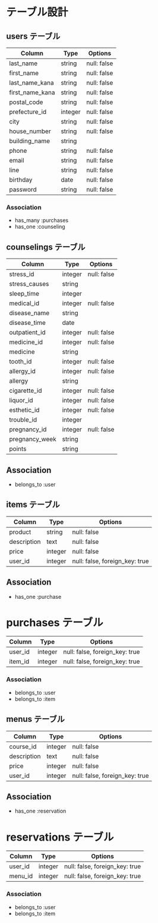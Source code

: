 # テーブル設計

## users テーブル

| Column          | Type   | Options     |
| --------------- | ------ | ----------- |
| last_name       | string | null: false |
| first_name      | string | null: false |
| last_name_kana  | string | null: false |
| first_name_kana | string | null: false |
| postal_code     | string | null: false |
| prefecture_id   | integer | null: false |
| city            | string | null: false |
| house_number    | string | null: false |
| building_name   | string |  |
| phone           | string | null: false |
| email           | string | null: false |
| line            | string | null: false |
| birthday        | date   | null: false |
| password        | string | null: false |

### Association

- has_many :purchases
- has_one :counseling



## counselings テーブル

| Column          | Type    | Options     |
| --------------- | ------- | ----------- |
| stress_id       | integer | null: false |  <!-- ストレスyn -->
| stress_causes   | string  |  |  <!-- 原因 -->
| sleep_time      | integer |  |  <!-- 睡眠時間 -->
| medical_id      | integer | null: false |  <!-- 病歴yn -->
| disease_name    | string  |  |  <!-- 病名 -->
| disease_time    | date    |  |  <!-- 時期 -->
| outpatient_id   | integer | null: false |  <!-- 通院yn -->
| medicine_id     | integer | null: false |  <!-- 服薬yn -->
| medicine        | string  |  |  <!-- 薬 -->
| tooth_id        | integer | null: false |  <!-- 歯科矯正＆インプラントyn -->
| allergy_id      | integer | null: false |  <!-- アレルギーyn -->
| allergy         | string  |  |  <!-- アレルギー -->
| cigarette_id    | integer | null: false |  <!-- タバコyn -->
| liquor_id       | integer | null: false |  <!-- お酒yn -->
| esthetic_id     | integer | null: false |  <!-- マッサージやエステの経験yn -->
| trouble_id      | integer |  |  <!-- トラブルの有無yn -->
| pregnancy_id    | integer | null: false |  <!-- 妊娠授乳 -->
| pregnancy_week  | string  |  |  <!-- 妊娠週数 -->
| points          | string  |  |  <!-- 気になる点 -->

## Association

- belongs_to :user



## items テーブル

| Column                | Type   | Options     |
| --------------------- | ------ | ----------- |
| product               | string | null: false |  
| description           | text   | null: false |
| price                 | integer | null: false |
| user_id               | integer | null: false, foreign_key: true |

## Association

- has_one :purchase



# purchases テーブル

| Column  | Type   | Options     |
| ------- | ------ | ----------- |
| user_id | integer | null: false, foreign_key: true |
| item_id | integer | null: false, foreign_key: true |

### Association

- belongs_to :user
- belongs_to :item



## menus テーブル

| Column                | Type   | Options     |
| --------------------- | ------ | ----------- |
| course_id             | integer | null: false | 
| description           | text    | null: false |
| price                 | integer | null: false |
| user_id               | integer | null: false, foreign_key: true |

## Association

- has_one :reservation



# reservations テーブル

| Column  | Type   | Options     |
| ------- | ------ | ----------- |
| user_id | integer | null: false, foreign_key: true |
| menu_id | integer | null: false, foreign_key: true |

### Association

- belongs_to :user
- belongs_to :item